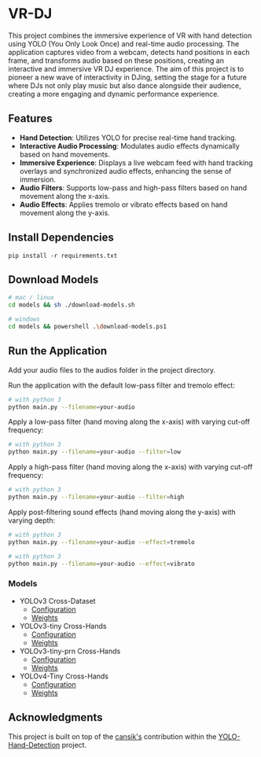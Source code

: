 # VR-DJ

This project combines the immersive experience of VR with hand detection using YOLO (You Only Look Once) and real-time audio processing. The application captures video from a webcam, detects hand positions in each frame, and transforms audio based on these positions, creating an interactive and immersive VR DJ experience. The aim of this project is to pioneer a new wave of interactivity in DJing, setting the stage for a future where DJs not only play music but also dance alongside their audience, creating a more engaging and dynamic performance experience.

## Features

- **Hand Detection**: Utilizes YOLO for precise real-time hand tracking.
- **Interactive Audio Processing**: Modulates audio effects dynamically based on hand movements.
- **Immersive Experience**: Displays a live webcam feed with hand tracking overlays and synchronized audio effects, enhancing the sense of immersion.
- **Audio Filters**: Supports low-pass and high-pass filters based on hand movement along the x-axis.
- **Audio Effects**: Applies tremolo or vibrato effects based on hand movement along the y-axis.



## Install Dependencies
`pip install -r requirements.txt
`
## Download Models
```bash
# mac / linux
cd models && sh ./download-models.sh

# windows
cd models && powershell .\download-models.ps1

```

## Run the Application 
Add your audio files to the audios folder in the project directory. 

Run the application with the default low-pass filter and tremolo effect:

```bash
# with python 3
python main.py --filename=your-audio
```

Apply a low-pass filter (hand moving along the x-axis) with varying cut-off frequency:
```bash
# with python 3
python main.py --filename=your-audio --filter=low
```

Apply a high-pass filter (hand moving along the x-axis) with varying cut-off frequency:

```bash
# with python 3
python main.py --filename=your-audio --filter=high
```

Apply post-filtering sound effects (hand moving along the y-axis) with varying depth:
```bash
# with python 3
python main.py --filename=your-audio --effect=tremolo
```
```bash
# with python 3
python main.py --filename=your-audio --effect=vibrato
```

### Models

- YOLOv3 Cross-Dataset
	- [Configuration](https://github.com/cansik/yolo-hand-detection/releases/download/pretrained/cross-hands.cfg)
	- [Weights](https://github.com/cansik/yolo-hand-detection/releases/download/pretrained/cross-hands.weights)
- YOLOv3-tiny Cross-Hands
	- [Configuration](https://github.com/cansik/yolo-hand-detection/releases/download/pretrained/cross-hands-tiny.cfg)
	- [Weights](https://github.com/cansik/yolo-hand-detection/releases/download/pretrained/cross-hands-tiny.weights)
- YOLOv3-tiny-prn Cross-Hands
	- [Configuration](https://github.com/cansik/yolo-hand-detection/releases/download/pretrained/cross-hands-tiny-prn.cfg)
	- [Weights](https://github.com/cansik/yolo-hand-detection/releases/download/pretrained/cross-hands-tiny-prn.weights)
- YOLOv4-Tiny Cross-Hands
	- [Configuration](https://github.com/cansik/yolo-hand-detection/releases/download/pretrained/cross-hands-yolov4-tiny.cfg)
	- [Weights](https://github.com/cansik/yolo-hand-detection/releases/download/pretrained/cross-hands-yolov4-tiny.weights)

## Acknowledgments

This project is built on top of the [cansik's](https://github.com/cansik) contribution within the [YOLO-Hand-Detection](https://github.com/cansik/yolo-hand-detection/tree/master) project.

